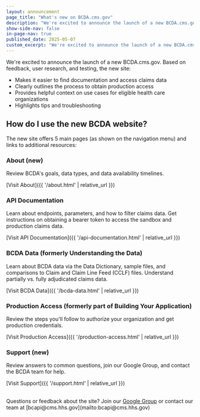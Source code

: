 ```yaml
---
layout: announcement
page_title: "What's new on BCDA.cms.gov"
description: "We're excited to announce the launch of a new BCDA.cms.gov based on your feedback, user research, and testing."
show-side-nav: false
in-page-nav: true
published_date: 2025-05-07
custom_excerpt: "We're excited to announce the launch of a new BCDA.cms.gov based on your feedback, user research, and testing."
---
```


We're excited to announce the launch of a new BCDA.cms.gov. Based on feedback, user research, and testing, the new site:

- Makes it easier to find documentation and access claims data
- Clearly outlines the process to obtain production access
- Provides helpful context on use cases for eligible health care organizations
- Highlights tips and troubleshooting 

## How do I use the new BCDA website?

The new site offers 5 main pages (as shown on the navigation menu) and links to additional resources:

### About (new)

Review BCDA's goals, data types, and data availability timelines.

[Visit About]({{ '/about.html' | relative_url }})

### API Documentation

Learn about endpoints, parameters, and how to filter claims data. Get instructions on obtaining a bearer token to access the sandbox and production claims data.


[Visit API Documentation]({{ '/api-documentation.html' | relative_url }})

### BCDA Data (formerly Understanding the Data)

Learn about BCDA data via the Data Dictionary, sample files, and comparisons to Claim and Claim Line Feed (CCLF) files. Understand partially vs. fully adjudicated claims data.

[Visit BCDA Data]({{ '/bcda-data.html' | relative_url }})

### Production Access (formerly part of Building Your Application)

Review the steps you'll follow to authorize your organization and get production credentials.

[Visit Production Access]({{ '/production-access.html' | relative_url }})

### Support (new)

Review answers to common questions, join our Google Group, and contact the BCDA team for help.

[Visit Support]({{ '/support.html' | relative_url }})

<br>
Questions or feedback about the site? Join our <a href="https://groups.google.com/g/bc-api" target="_blank" rel="noopener noreferrer">Google Group</a> or contact our team at [bcapi@cms.hhs.gov](mailto:bcapi@cms.hhs.gov)

